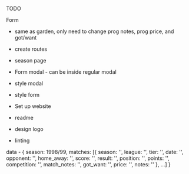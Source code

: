 TODO

Form
- same as garden, only need to change prog notes, prog price, and got/want

- create routes
- season page
- Form modal - can be inside regular modal
- style modal
- style form
- Set up website
- readme
- design logo
- linting

data -
{ 
    season: 1998/99,
    matches: [{
        season: '',
        league: '',
        tier: '',
        date: '',
        opponent: '',
        home_away: '',
        score: '',
        result: '',
        position: '',
        points: '',
        competition: '',
        match_notes: '',
        got_want: '',
        price: '',
        notes: ''
    }, ...]
 }